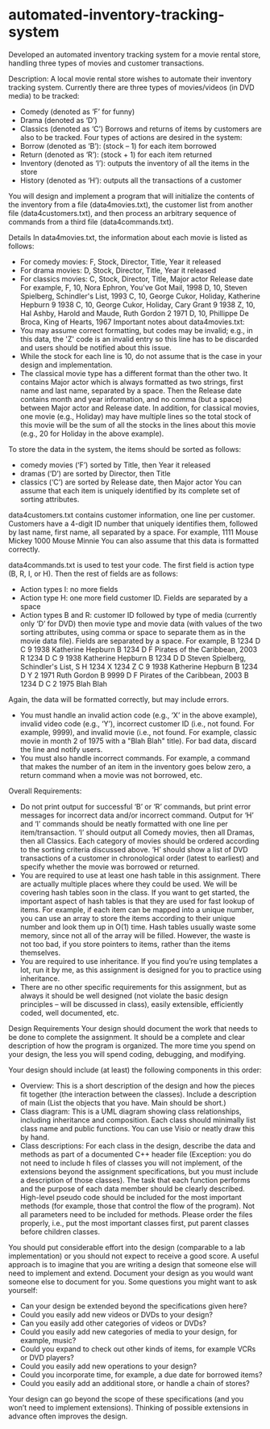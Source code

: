# automated-inventory-tracking-system
Developed an automated inventory tracking system for a movie rental store, handling three types of movies and customer transactions. 

Description:
A local movie rental store wishes to automate their inventory tracking system. Currently there are three types of movies/videos (in DVD media) to be tracked:
-	Comedy (denoted as ‘F’ for funny)
-	Drama (denoted as ‘D’)
-	Classics (denoted as ‘C’)
Borrows and returns of items by customers are also to be tracked. Four types of actions are desired in the system:
-	Borrow (denoted as ‘B’): (stock – 1) for each item borrowed  
-	Return (denoted as ‘R’): (stock + 1) for each item returned
-	Inventory (denoted as ‘I’): outputs the inventory of all the items in the store
-	History (denoted as ‘H’): outputs all the transactions of a customer 

You will design and implement a program that will initialize the contents of the inventory from a file (data4movies.txt), the customer list from another file (data4customers.txt), and then process an arbitrary sequence of commands from a third file (data4commands.txt).

Details
In data4movies.txt, the information about each movie is listed as follows: 
-	For comedy movies: F, Stock, Director, Title, Year it released 
-	For drama movies: D, Stock, Director, Title, Year it released
-	For classics movies: C, Stock, Director, Title, Major actor Release date
For example,
F, 10, Nora Ephron, You've Got Mail, 1998
      D, 10, Steven Spielberg, Schindler's List, 1993
      C, 10, George Cukor, Holiday, Katherine Hepburn 9 1938
      C, 10, George Cukor, Holiday, Cary Grant 9 1938
      Z, 10, Hal Ashby, Harold and Maude, Ruth Gordon 2 1971
      D, 10, Phillippe De Broca, King of Hearts, 1967
Important notes about data4movies.txt:
-	You may assume correct formatting, but codes may be invalid; e.g., in this data, the 'Z' code is an invalid entry so this line has to be discarded and users should be notified about this issue. 
-	While the stock for each line is 10, do not assume that is the case in your design and implementation. 
-	The classical movie type has a different format than the other two. It contains Major actor which is always formatted as two strings, first name and last name, separated by a space. Then the Release date contains month and year information, and no comma (but a space) between Major actor and Release date. In addition, for classical movies, one movie (e.g., Holiday) may have multiple lines so the total stock of this movie will be the sum of all the stocks in the lines about this movie (e.g., 20 for Holiday in the above example). 

To store the data in the system, the items should be sorted as follows:
-	comedy movies (‘F’) sorted by Title, then Year it released 
-	dramas (‘D’) are sorted by Director, then Title 
-	classics (‘C’) are sorted by Release date, then Major actor
You can assume that each item is uniquely identified by its complete set of sorting attributes.  

data4customers.txt contains customer information, one line per customer. Customers have a 4-digit ID number that uniquely identifies them, followed by last name, first name, all separated by a space. For example,
1111 Mouse Mickey
1000 Mouse Minnie
You can also assume that this data is formatted correctly. 

data4commands.txt is used to test your code. The first field is action type (B, R, I, or H). Then the rest of fields are as follows:
-	Action types I: no more fields
-	Action type H: one more field customer ID. Fields are separated by a space
-	Action types B and R: customer ID followed by type of media (currently only ‘D’ for DVD) then movie type and movie data (with values of the two sorting attributes, using comma or space to separate them as in the movie data file). Fields are separated by a space. 
For example,
B 1234 D C 9 1938 Katherine Hepburn
B 1234 D F Pirates of the Caribbean, 2003
R 1234 D C 9 1938 Katherine Hepburn
B 1234 D D Steven Spielberg, Schindler's List,
S
H 1234
X 1234 Z C 9 1938 Katherine Hepburn
B 1234 D Y 2 1971 Ruth Gordon
B 9999 D F Pirates of the Caribbean, 2003
B 1234 D C 2 1975 Blah Blah     

Again, the data will be formatted correctly, but may include errors. 
-	You must handle an invalid action code (e.g., ‘X’ in the above example), invalid video code (e.g., ‘Y’), incorrect customer ID (i.e., not found. For example, 9999), and invalid movie (i.e., not found. For example, classic movie in month 2 of 1975 with a "Blah Blah" title). For bad data, discard the line and notify users.
-	You must also handle incorrect commands. For example, a command that makes the number of an item in the inventory goes below zero, a return command when a movie was not borrowed, etc.



Overall Requirements:    
-	Do not print output for successful ‘B’ or ‘R’ commands, but print error messages for incorrect data and/or incorrect command. Output for ‘H’ and ‘I’ commands should be neatly formatted with one line per item/transaction. ‘I’ should output all Comedy movies, then all Dramas, then all Classics. Each category of movies should be ordered according to the sorting criteria discussed above. ‘H’ should show a list of DVD transactions of a customer in chronological order (latest to earliest) and specify whether the movie was borrowed or returned. 
-	You are required to use at least one hash table in this assignment. There are actually multiple places where they could be used. We will be covering hash tables soon in the class. If you want to get started, the important aspect of hash tables is that they are used for fast lookup of items. For example, if each item can be mapped into a unique number, you can use an array to store the items according to their unique number and look them up in O(1) time. Hash tables usually waste some memory, since not all of the array will be filled. However, the waste is not too bad, if you store pointers to items, rather than the items themselves.
-	You are required to use inheritance. If you find you’re using templates a lot, run it by me, as this assignment is designed for you to practice using inheritance. 
-	There are no other specific requirements for this assignment, but as always it should be well designed (not violate the basic design principles – will be discussed in class), easily extensible, efficiently coded, well documented, etc.

Design Requirements
Your design should document the work that needs to be done to complete the assignment. It should be a complete and clear description of how the program is organized. The more time you spend on your design, the less you will spend coding, debugging, and modifying.
 
Your design should include (at least) the following components in this order:
-	Overview:  This is a short description of the design and how the pieces fit together (the interaction between the classes). Include a description of main (List the objects that you have. Main should be short.)
-	Class diagram:  This is a UML diagram showing class relationships, including inheritance and composition. Each class should minimally list class name and public functions. You can use Visio or neatly draw this by hand. 
-	Class descriptions:  For each class in the design, describe the data and methods as part of a documented C++ header file (Exception: you do not need to include h files of classes you will not implement, of the extensions beyond the assignment specifications, but you must include a description of those classes). The task that each function performs and the purpose of each data member should be clearly described. High-level pseudo code should be included for the most important methods (for example, those that control the flow of the program). Not all parameters need to be included for methods. Please order the files properly, i.e., put the most important classes first, put parent classes before children classes. 
 
You should put considerable effort into the design (comparable to a lab implementation) or you should not expect to receive a good score. A useful approach is to imagine that you are writing a design that someone else will need to implement and extend. Document your design as you would want someone else to document for you. Some questions you might want to ask yourself:
-	Can your design be extended beyond the specifications given here?
-	Could you easily add new videos or DVDs to your design?  
-	Can you easily add other categories of videos or DVDs?  
-	Could you easily add new categories of media to your design, for example, music?  
-	Could you expand to check out other kinds of items, for example VCRs or DVD players?  
-	Could you easily add new operations to your design? 
-	Could you incorporate time, for example, a due date for borrowed items?  
-	Could you easily add an additional store, or handle a chain of stores?
 
Your design can go beyond the scope of these specifications (and you won’t need to implement extensions). Thinking of possible extensions in advance often improves the design.

